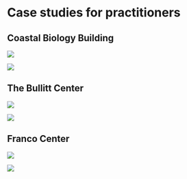 # Case studies for practitioners

## Coastal Biology Building

![](<../.gitbook/assets/0 (15).png>)



![](<../.gitbook/assets/1 (15).png>)



## The Bullitt Center

![](<../.gitbook/assets/2 (6).png>)



![](<../.gitbook/assets/3 (7).png>)



## Franco Center

![](<../.gitbook/assets/4 (9).png>)



![](<../.gitbook/assets/5 (4).png>)
